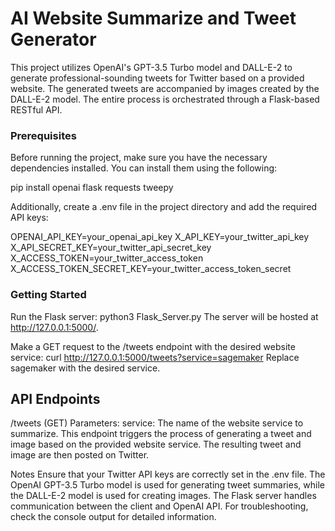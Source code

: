 # AI Website Summarize and Tweet Generator
This project utilizes OpenAI's GPT-3.5 Turbo model and DALL-E-2 to generate professional-sounding tweets for Twitter based on a provided website. The generated tweets are accompanied by images created by the DALL-E-2 model. The entire process is orchestrated through a Flask-based RESTful API.

### Prerequisites
Before running the project, make sure you have the necessary dependencies installed. You can install them using the following:

pip install openai flask requests tweepy

Additionally, create a .env file in the project directory and add the required API keys:

OPENAI_API_KEY=your_openai_api_key
X_API_KEY=your_twitter_api_key
X_API_SECRET_KEY=your_twitter_api_secret_key
X_ACCESS_TOKEN=your_twitter_access_token
X_ACCESS_TOKEN_SECRET_KEY=your_twitter_access_token_secret

### Getting Started
Run the Flask server:
python3 Flask_Server.py
The server will be hosted at http://127.0.0.1:5000/.

Make a GET request to the /tweets endpoint with the desired website service:
curl http://127.0.0.1:5000/tweets?service=sagemaker
Replace sagemaker with the desired service.

## API Endpoints
/tweets (GET)
Parameters:
service: The name of the website service to summarize.
This endpoint triggers the process of generating a tweet and image based on the provided website service. The resulting tweet and image are then posted on Twitter.

Notes
Ensure that your Twitter API keys are correctly set in the .env file.
The OpenAI GPT-3.5 Turbo model is used for generating tweet summaries, while the DALL-E-2 model is used for creating images.
The Flask server handles communication between the client and OpenAI API.
For troubleshooting, check the console output for detailed information.
